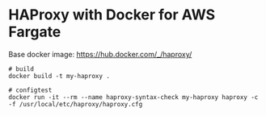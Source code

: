 # HAProxy with Docker for AWS Fargate

Base docker image: https://hub.docker.com/_/haproxy/


```shell
# build
docker build -t my-haproxy .

# configtest
docker run -it --rm --name haproxy-syntax-check my-haproxy haproxy -c -f /usr/local/etc/haproxy/haproxy.cfg
```